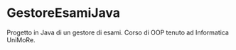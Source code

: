 # GestoreEsamiJava
Progetto in Java di un gestore di esami.
Corso di OOP tenuto ad Informatica UniMoRe.
